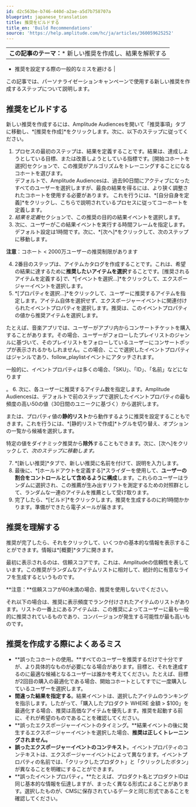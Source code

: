 ```yaml
---
id: d2c563be-b746-440d-a2ae-a5d7b758707a
blueprint: japanese_translation
title: 推奨をビルドする
title_en: 'Build Recommendations'
source: 'https://help.amplitude.com/hc/ja/articles/360059625252'
---
```

|  |
| --- |
| **この記事のテーマ：*** 新しい推奨を作成し、結果を解釈する
* 推奨を設定する際の一般的なミスを避ける
 |

この記事では、パーソナライゼーションキャンペーンで使用する新しい推奨を作成するステップについて説明します。

## 推奨をビルドする

新しい推奨を作成するには、Amplitude Audiencesを開いて「推奨事項」タブに移動し、*[推奨を作成]*をクリックします。次に、以下のステップに従ってください。

1. プロセスの最初のステップは、結果を定義することです。結果は、達成しようとしている目標、または改善しようとしている指標です。[開始コホートを選択]セクションで、この推奨がアルゴリズムをトレーニングすることになるコホートを選びます。  
デフォルトで、Amplitude Audiencesは、過去90日間にアクティブになったすべてのユーザーを選択しますが、最良の結果を得るには、より狭く調整されたコホートを使用する必要があります。 これを行うには、*[自分自身を定義]*をクリックし、こちらで説明されているプロセスに従ってコーホートを定義します。
2. *結果を定義*セクションで、この推奨の目的の結果イベントを選択します。
3. 次に、ユーザーがこの結果イベントを実行する時間フレームを指定します。デフォルト設定は1時間です。次に、*[次へ]*をクリックして、次のステップに移動します。

**注意**：コホート < 2000万ユーザーの推奨制限があります

4. 2番目のステップは、アイテムカタログを作成することです。これは、希望の結果に達するために**推奨したいアイテムを選択**することです。[推奨されるアイテムを定義する]*で*、*[イベントを選択…]*をクリックして、エクスポージャーイベントを選択します。
5. *[プロパティを選択...]*をクリックして、ユーザーに推奨するアイテムを指定します。アイテム自体を選択せず、エクスポージャーイベントに関連付けられたイベントプロパティを選択します。推奨は、このイベントプロパティの値から推奨アイテムを選択します。  
  
たとえば、音楽アプリでは、ユーザーがアプリ内からコンサートチケットを購入することがあります。その場合、ユーザーがフォローしたプレイリストのジャンルに基づいて、そのプレイリストをフォローしているユーザーにコンサートポップが表示されるかもしれません。この場合、ここで選択したイベントプロパティはジャンルであり、follow\_playlistイベントにアタッチされます。  
  
一般的に、イベントプロパティは多くの場合、「SKU」、「ID」、「名前」などになります  
  
。
6. 次に、各ユーザーに推奨するアイテム数を指定します。Amplitude Audiencesは、デフォルトで前のステップで選択したイベントプロパティの最も頻度の高い50の値（30日間のユニークに基づく）から選択します。  
  
または、プロパティ値の**静的リスト**から動作するように推奨を設定することもできます。これを行うには、*[静的リストで作成]*トグルを切り替え、オプションの一覧から候補を選択します。

特定の値をダイナミック推奨から**除外**することもできます。次に、[次へ]をクリック*して、次のステップに移動します。*

7. *[新しい推奨]*タブで、新しい推奨に名前を付けて、説明を入力します。
8. 最後に、*[ホールドアウトを定義する]*スライダーを使用して、**ユーザーの割合をコントロールとして含めるように構成**します。これらのユーザーはランダムに選択され、この推薦が生み出すリフトを測定するための対照群として、ランダムな一連のアイテムを推薦として受け取ります。
9. 完了したら、*[ビルド]*をクリックします。推奨を生成するのに約1時間かかります。準備ができたら電子メールが届きます。

## 推奨を理解する

推奨が完了したら、それをクリックして、いくつかの基本的な情報を表示することができます。情報は*[概要]*タブに開きます。

最初に表示されるのは、信頼スコアです。これは、Amplitudeの信頼性を表しています。この推奨がランダムなアイテムリストに相対して、統計的に有意なライフを生成するというものです。

**注意：**信頼スコアが60未満の場合、推奨を使用しないでください。

それ以下の場合は、推奨に表示頻度でランク付けされたアイテムのリストがあります。リストの一番上にあるアイテムは、この推奨によってユーザーに最も一般的に推奨されているものであり、コンバージョンが発生する可能性が最も高いものです。

## 推奨を作成する際によくあるミス

* **誤ったコホートの使用。**すべてのユーザーを推奨するだけで十分ですが、より具体的なものが必要になる場合があります。目標と、それを達成するのに最適な候補となるユーザーは誰かを考えてください。たとえば、目標が2回目の購入の最適化である場合、開始コホートとしてすでに一度購入しているユーザーを選択します。
* **間違った結果を指定する**。結果イベントは、選択したアイテムのランキングを指示します。したがって、「購入したプロダクト WHERE 金額 > $100」を最適化する場合、推奨は高価なアイテムを優先します。推奨を起動する前に、それが希望のものであることを確認してください。
* **誤ったエクスポージャーイベントのタイミング。**結果イベントの後に発生するエクスポージャーイベントを選択した場合、**推奨は正しくトレーニングされません。**
* **誤ったエクスポージャーイベントのコンテキスト**。イベントプロパティのコンテキストは、エクスポージャーイベントによって異なります。イベントプロパティの名前では、「クリックしたプロダクト」と「クリックしたボタン」が異なることを明確にすることができます。
* **誤ったイベントプロパティ。**たとえば、プロダクト名とプロダクトIDは同じ基本的な情報を伝達しますが、まったく異なる形式によることがあります。選択したものが、CMSに保存されているデータと同じ形式であることを確認してください。